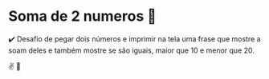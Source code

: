 # Soma de 2 numeros :memo:

:heavy_check_mark: Desafio de pegar dois números e imprimir na tela uma frase que mostre a soam deles e também mostre se são iguais, maior que 10 e menor que 20.

:v: :wave: